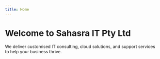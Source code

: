 ```yaml
---
title: Home
---
```

# Welcome to Sahasra IT Pty Ltd

We deliver customised IT consulting, cloud solutions, and support services to help your business thrive.
